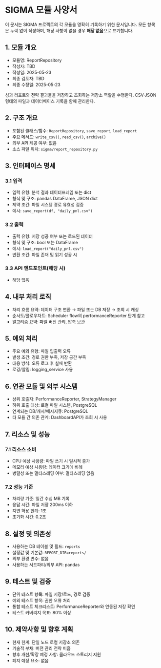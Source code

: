 # SIGMA 모듈 사양서

이 문서는 SIGMA 프로젝트의 각 모듈을 명확히 기록하기 위한 문서입니다. 모든 항목은 누락 없이 작성하며, 해당 사항이 없을 경우 **해당 없음**으로 표기합니다.

## 1. 모듈 개요
* 모듈명: ReportRepository
* 작성자: TBD
* 작성일: 2025-05-23
* 최종 검토자: TBD
* 최종 수정일: 2025-05-23

성과 리포트와 전략 결과물을 저장하고 조회하는 저장소 역할을 수행한다. CSV·JSON
형태의 파일과 데이터베이스 기록을 함께 관리한다.

## 2. 구조 개요
* 포함된 클래스/함수: `ReportRepository`, `save_report`, `load_report`
* 주요 메서드: `write_csv()`, `read_csv()`, `archive()`
* 외부 API 제공 여부: 없음
* 소스 파일 위치: `sigma/report_repository.py`

## 3. 인터페이스 명세
### 3.1 입력
* 입력 유형: 분석 결과 데이터프레임 또는 dict
* 형식 및 구조: pandas DataFrame, JSON dict
* 제약 조건: 파일 시스템 경로 유효성 검증
* 예시: `save_report(df, "daily_pnl.csv")`

### 3.2 출력
* 출력 유형: 저장 성공 여부 또는 로드된 데이터
* 형식 및 구조: bool 또는 DataFrame
* 예시: `load_report("daily_pnl.csv")`
* 반환 조건: 파일 존재 및 읽기 성공 시

### 3.3 API 엔드포인트(해당 시)
* 해당 없음

## 4. 내부 처리 로직
* 처리 흐름 요약: 데이터 구조 변환 → 파일 또는 DB 저장 → 조회 시 캐싱
* 순서도/플로우차트: Scheduler flow의 performanceReporter 단계 참고
* 알고리즘 요약: 파일 버전 관리, 압축 보관

## 5. 예외 처리
* 주요 예외 유형: 파일 입출력 오류
* 발생 조건: 경로 권한 부족, 저장 공간 부족
* 대응 방식: 오류 로그 후 실패 반환
* 로깅/알림: logging_service 사용

## 6. 연관 모듈 및 외부 시스템
* 상위 호출자: PerformanceReporter, StrategyManager
* 하위 호출 대상: 로컬 파일 시스템, PostgreSQL
* 연계되는 DB/캐시/메시지큐: PostgreSQL
* 타 모듈 간 의존 관계: DashboardAPI가 조회 시 사용

## 7. 리소스 및 성능
### 7.1 리소스 소비
* CPU 예상 사용량: 파일 쓰기 시 일시적 증가
* 메모리 예상 사용량: 데이터 크기에 비례
* 병렬성 또는 멀티스레딩 여부: 멀티스레딩 없음

### 7.2 성능 기준
* 처리량 기준: 일간 수십 MB 기록
* 응답 시간: 파일 저장 200ms 이하
* 지연 허용 한계: 1초
* 초기화 시간: 0.2초

## 8. 설정 및 의존성
* 사용하는 DB 테이블 및 필드: `reports`
* 설정값 및 기본값: `REPORT_DIR=reports/`
* 외부 환경 변수: 없음
* 사용하는 서드파티/외부 API: pandas

## 9. 테스트 및 검증
* 단위 테스트 항목: 파일 저장/로드, 경로 검증
* 예외 테스트 항목: 권한 오류 처리
* 통합 테스트 체크리스트: PerformanceReporter와 연동된 저장 확인
* 테스트 커버리지 목표: 80% 이상

## 10. 제약사항 및 향후 계획
* 현재 한계: 단일 노드 로컬 저장소 의존
* 기술적 부채: 버전 관리 전략 미흡
* 향후 개선/확장 예정 사항: 클라우드 스토리지 지원
* 폐지 예정 요소: 없음
